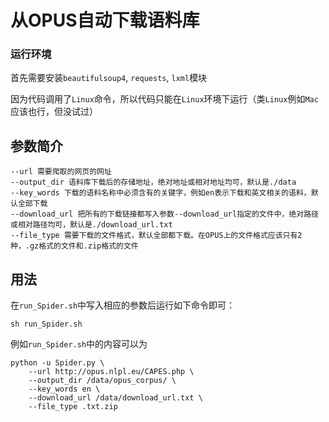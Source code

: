 # 从OPUS自动下载语料库

### 运行环境
首先需要安装`beautifulsoup4`, `requests`, `lxml`模块

因为代码调用了`Linux`命令，所以代码只能在`Linux`环境下运行（类`Linux`例如`Mac`应该也行，但没试过）

## 参数简介

```
--url 需要爬取的网页的网址
--output_dir 语料库下载后的存储地址，绝对地址或相对地址均可，默认是./data
--key_words 下载的语料名称中必须含有的关键字，例如en表示下载和英文相关的语料，默认全部下载
--download_url 把所有的下载链接都写入参数--download_url指定的文件中，绝对路径或相对路径均可，默认是./download_url.txt
--file_type 需要下载的文件格式，默认全部都下载。在OPUS上的文件格式应该只有2种，.gz格式的文件和.zip格式的文件
```

## 用法

在`run_Spider.sh`中写入相应的参数后运行如下命令即可：
```
sh run_Spider.sh
```

例如`run_Spider.sh`中的内容可以为
```
python -u Spider.py \
    --url http://opus.nlpl.eu/CAPES.php \
    --output_dir /data/opus_corpus/ \
    --key_words en \
    --download_url /data/download_url.txt \
    --file_type .txt.zip
```